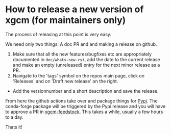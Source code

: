 # How to release a new version of xgcm (for maintainers only)
The process of releasing at this point is very easy. 

We need only two things: A doc PR and and making a release on github.

1. Make sure that all the new features/bugfixes etc are appropriately documented in `doc/whats-new.rst`, add the date to the current release and make an empty (unreleased) entry for the next minor release as a PR.
2. Navigate to the 'tags' symbol on the repos main page, click on 'Releases' and on 'Draft new release' on the right.
  - Add the versionnumber and a short description and save the release.
  
From here the github actions take over and package things for [Pypi](https://pypi.org/project/xgcm/).
The conda-forge package will be triggered by the Pypi release and you will have to approve a PR in [xgcm-feedstock](https://github.com/conda-forge/xgcm-feedstock). This takes a while, usually a few hours to a day.

Thats it!

